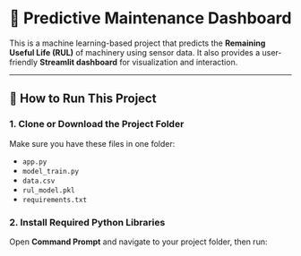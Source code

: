 # 🔧 Predictive Maintenance Dashboard

This is a machine learning-based project that predicts the **Remaining Useful Life (RUL)** of machinery using sensor data. It also provides a user-friendly **Streamlit dashboard** for visualization and interaction.

---

## 🚀 How to Run This Project

### 1. Clone or Download the Project Folder

Make sure you have these files in one folder:
- `app.py`
- `model_train.py`
- `data.csv`
- `rul_model.pkl`
- `requirements.txt`

### 2. Install Required Python Libraries

Open **Command Prompt** and navigate to your project folder, then run:


